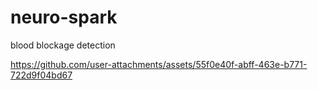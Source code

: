 # neuro-spark
blood blockage detection 


https://github.com/user-attachments/assets/55f0e40f-abff-463e-b771-722d9f04bd67

